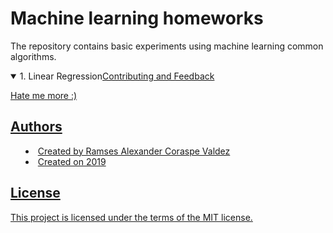 # Machine learning homeworks
The repository contains basic experiments using machine learning common algorithms.
<details open>
<summary>1. Linear Regression<a href="https://wittline.github.io/MachineLearning/Linear%20Regression/Pages/Linear_regression.html>Linear Regression</a></summary>
   
</details>


## Contributing and Feedback
Hate me more :)

## Authors
- Created by Ramses Alexander Coraspe Valdez
- Created on 2019

## License
This project is licensed under the terms of the MIT license.

